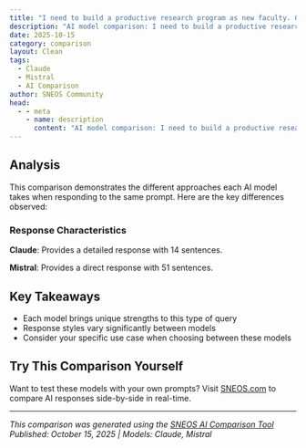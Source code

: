 ```yaml
---
title: "I need to build a productive research program as new faculty. Guide me: 1) Set realistic goals for first year (don't overcommit)"
description: "AI model comparison: I need to build a productive research program as new faculty. Guide me: 1) Set realistic goals for f..."
date: 2025-10-15
category: comparison
layout: Clean
tags:
  - Claude
  - Mistral
  - AI Comparison
author: SNEOS Community
head:
  - - meta
    - name: description
      content: "AI model comparison: I need to build a productive research program as new faculty. Guide me: 1) Set realistic goals for first year (don't ove..."
---
```


<ChatComparison
  title="I need to build a productive research program as new faculty. Guide me: 1) Set realistic goals for first year (don't overcommit)"
  prompt="I need to build a productive research program as new faculty. Guide me: 1) Set realistic goals for first year (don't overcommit)"
  :responses='{"Claude": "# Building Your First-Year Research Program: Realistic Goals\n\n## Core Principle\nYour first year is about **laying foundations**, not achieving breakthroughs. Aim for sustainable productivity over heroic effort.\n\n## Realistic First-Year Goals\n\n### 1. **Publications (Be Conservative)**\n- **Target: 2-3 submissions** (not necessarily acceptances)\n  - 1-2 papers from your PhD/postdoc work (finalize these quickly)\n  - 1 new paper from current position (if feasible)\n- Reality check: Many new faculty publish *less* in year one due to transition costs\n\n### 2. **Grant Applications**\n- **Target: 1-2 small grants**\n  - Internal seed funding (apply to ALL available)\n  - One external grant (NSF CAREER, NIH R03, or field equivalent)\n- Avoid: Multiple major grants in year one\u2014success rates are low and prep time is massive\n\n### 3. **Student Recruitment**\n- **Target: 1-3 students** depending on field\n  - Start with 1-2 motivated students (quality over quantity)\n  - Consider: 1 PhD \u002B 1-2 undergrads, or 2 MS students\n- Avoid: Building a large group before you have funding/systems\n\n### 4. **Infrastructure Setup**\n- Months 1-3: Lab/computational setup, IRB/IACUC protocols\n- Establish: Basic project management systems, lab meetings, data storage\n- One pilot project to test workflows\n\n### 5. **Service (Minimize Strategically)**\n- **Say YES to:** 1 department committee, 1 conference review\n- **Say NO to:** Journal editorships, major external committees, organizing roles\n\n## What to Defer\n\n\u274C Multiple new collaborations (focus on 1-2 strategic ones)\n\u274C Developing new courses beyond your assigned load\n\u274C Major equipment grants (unless critical)\n\u274C Taking on others\u0027 students or projects\n\n## Monthly Checkpoint Questions\n- Am I protecting 50%\u002B of my time for research?\n- Have I made progress on my top 2-3 priorities?\n- Am I sleeping and exercising regularly?\n\n**Remember:** Tenure is a marathon. A solid foundation beats early burnout.\n\nWhat\u0027s your field? I can make this more specific.", "Mistral": "Building a productive research program as a new faculty member is a critical step in establishing your academic career. Here\u0027s a guide to help you set realistic goals for your first year without overcommitting:\n\n### 1. Set Realistic Goals for the First Year\n\n#### a. **Understand Your Institution\u0027s Expectations**\n- **Review Tenure and Promotion Criteria:** Familiarize yourself with the specific criteria for tenure and promotion at your institution. This will help you align your goals with institutional expectations.\n- **Meet with Department Chair:** Schedule a meeting with your department chair to discuss expectations and get insights on what is considered successful in your first year.\n\n#### b. **Establish a Research Agenda**\n- **Define Research Interests:** Clearly articulate your research interests and areas of focus. This will help you stay focused and avoid spreading yourself too thin.\n- **Develop a Research Plan:** Create a detailed research plan that outlines your short-term and long-term goals. This should include specific projects, timelines, and milestones.\n\n#### c. **Secure Funding**\n- **Identify Funding Opportunities:** Research available funding opportunities, including internal grants, external grants, and fellowships.\n- **Submit Grant Proposals:** Aim to submit at least one or two grant proposals in your first year. This will help you build a foundation for future research funding.\n\n#### d. **Publish High-Quality Research**\n- **Set Publication Goals:** Aim to publish one or two high-quality papers in reputable journals. Focus on quality over quantity.\n- **Collaborate with Colleagues:** Consider collaborating with colleagues within and outside your institution to enhance the impact of your research.\n\n#### e. **Build a Research Team**\n- **Recruit Graduate Students:** If applicable, recruit graduate students who can contribute to your research projects.\n- **Mentor Undergraduate Students:** Engage undergraduate students in your research to build a pipeline of future researchers.\n\n#### f. **Develop Professional Networks**\n- **Attend Conferences:** Plan to attend at least one or two major conferences in your field to present your work and network with peers.\n- **Join Professional Organizations:** Become a member of relevant professional organizations to stay updated on the latest research and opportunities.\n\n#### g. **Teaching and Service**\n- **Balance Teaching Load:** Ensure that your teaching load is manageable and does not detract from your research time.\n- **Service Commitments:** Be selective about service commitments. Focus on activities that align with your research interests and career goals.\n\n### 2. Avoid Overcommitting\n\n#### a. **Prioritize Tasks**\n- **Focus on High-Impact Activities:** Prioritize tasks that will have the most significant impact on your research program and career development.\n- **Delegate When Possible:** Delegate administrative tasks to support staff or graduate students when appropriate.\n\n#### b. **Manage Time Effectively**\n- **Create a Schedule:** Develop a weekly schedule that allocates specific time slots for research, teaching, and service activities.\n- **Set Boundaries:** Learn to say \u0022no\u0022 to additional commitments that do not align with your goals or are not essential.\n\n#### c. **Seek Mentorship**\n- **Find a Mentor:** Identify a senior faculty member who can provide guidance and support as you navigate your first year.\n- **Join a Mentoring Program:** Participate in any formal mentoring programs offered by your institution.\n\n#### d. **Maintain Work-Life Balance**\n- **Self-Care:** Ensure you take care of your physical and mental health. Regular exercise, a healthy diet, and adequate sleep are essential.\n- **Family and Social Life:** Make time for family and social activities to maintain a balanced life.\n\n### 3. Continuous Improvement\n\n#### a. **Regularly Review Progress**\n- **Monthly Check-Ins:** Schedule monthly check-ins with yourself or a mentor to review your progress and adjust your goals as needed.\n- **Annual Review:** Conduct an annual review of your research program to assess what worked well and what needs improvement.\n\n#### b. **Adapt and Evolve**\n- **Be Flexible:** Be prepared to adapt your research plan based on new opportunities, challenges, or changes in your field.\n- **Stay Current:** Keep up with the latest research and trends in your field to ensure your work remains relevant and impactful.\n\nBy setting realistic goals and avoiding overcommitment, you can build a strong foundation for a productive and successful research program in your first year as a new faculty member."}' published-date="{DateTime.UtcNow:HH:mm}"
/>

## Analysis

This comparison demonstrates the different approaches each AI model takes when responding to the same prompt. Here are the key differences observed:

### Response Characteristics

**Claude**: Provides a detailed response with 14 sentences. 

**Mistral**: Provides a direct response with 51 sentences. 

## Key Takeaways

- Each model brings unique strengths to this type of query
- Response styles vary significantly between models
- Consider your specific use case when choosing between these models

## Try This Comparison Yourself

Want to test these models with your own prompts? Visit [SNEOS.com](https://sneos.com) to compare AI responses side-by-side in real-time.

---

*This comparison was generated using the [SNEOS AI Comparison Tool](https://sneos.com)*
*Published: October 15, 2025 | Models: Claude, Mistral*
